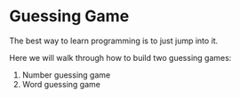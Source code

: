 # Guessing Game

The best way to learn programming is to just jump into it.

Here we will walk through how to build two guessing games:

1. Number guessing game
2. Word guessing game